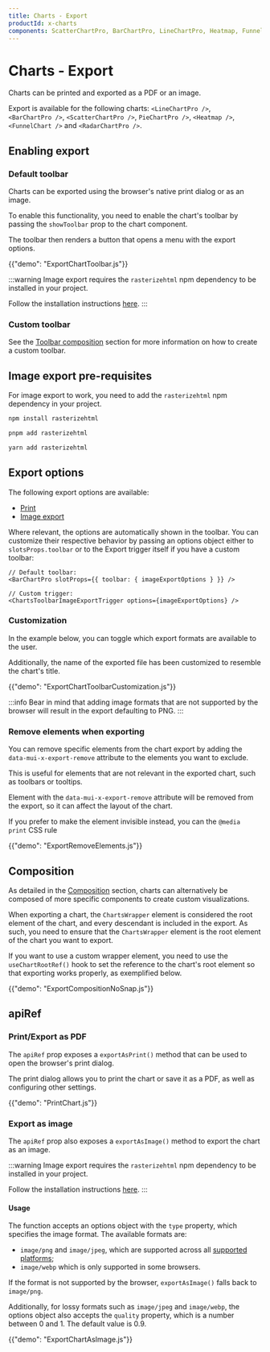 ```yaml
---
title: Charts - Export
productId: x-charts
components: ScatterChartPro, BarChartPro, LineChartPro, Heatmap, FunnelChart, RadarChartPro
---
```


# Charts - Export [<span class="plan-pro"></span>](/x/introduction/licensing/#pro-plan 'Pro plan')

<p class="description">Charts can be printed and exported as a PDF or an image.</p>

Export is available for the following charts: `<LineChartPro />`, `<BarChartPro />`, `<ScatterChartPro />`, `PieChartPro />`, `<Heatmap />`, `<FunnelChart />` and `<RadarChartPro />`.

## Enabling export

### Default toolbar

Charts can be exported using the browser's native print dialog or as an image.

To enable this functionality, you need to enable the chart's toolbar by passing the `showToolbar` prop to the chart component.

The toolbar then renders a button that opens a menu with the export options.

{{"demo": "ExportChartToolbar.js"}}

:::warning
Image export requires the `rasterizehtml` npm dependency to be installed in your project.

Follow the installation instructions [here](#image-export-pre-requisites).
:::

### Custom toolbar

See the [Toolbar composition](/x/react-charts/toolbar/#composition) section for more information on how to create a custom toolbar.

## Image export pre-requisites

For image export to work, you need to add the `rasterizehtml` npm dependency in your project.

<codeblock storageKey="package-manager">

```bash npm
npm install rasterizehtml
```

```bash pnpm
pnpm add rasterizehtml
```

```bash yarn
yarn add rasterizehtml
```

</codeblock>

## Export options

The following export options are available:

- [Print](/x/api/charts/chart-print-export-options/)
- [Image export](/x/api/charts/chart-image-export-options/)

Where relevant, the options are automatically shown in the toolbar. You can customize their respective behavior by passing an options object either to `slotsProps.toolbar` or to the Export trigger itself if you have a custom toolbar:

```tsx
// Default toolbar:
<BarChartPro slotProps={{ toolbar: { imageExportOptions } }} />

// Custom trigger:
<ChartsToolbarImageExportTrigger options={imageExportOptions} />
```

### Customization

In the example below, you can toggle which export formats are available to the user.

Additionally, the name of the exported file has been customized to resemble the chart's title.

{{"demo": "ExportChartToolbarCustomization.js"}}

:::info
Bear in mind that adding image formats that are not supported by the browser will result in the export defaulting to PNG.
:::

### Remove elements when exporting

You can remove specific elements from the chart export by adding the `data-mui-x-export-remove` attribute to the elements you want to exclude.

This is useful for elements that are not relevant in the exported chart, such as toolbars or tooltips.

Element with the `data-mui-x-export-remove` attribute will be removed from the export, so it can affect the layout of the chart.

If you prefer to make the element invisible instead, you can the `@media print` CSS rule

{{"demo": "ExportRemoveElements.js"}}

## Composition

As detailed in the [Composition](/x/react-charts/composition/) section, charts can alternatively be composed of more specific components to create custom visualizations.

When exporting a chart, the `ChartsWrapper` element is considered the root element of the chart, and every descendant is included in the export.
As such, you need to ensure that the `ChartsWrapper` element is the root element of the chart you want to export.

If you want to use a custom wrapper element, you need to use the `useChartRootRef()` hook to set the reference to the chart's root element so that exporting works properly, as exemplified below.

{{"demo": "ExportCompositionNoSnap.js"}}

## apiRef

### Print/Export as PDF

The `apiRef` prop exposes a `exportAsPrint()` method that can be used to open the browser's print dialog.

The print dialog allows you to print the chart or save it as a PDF, as well as configuring other settings.

{{"demo": "PrintChart.js"}}

### Export as image

The `apiRef` prop also exposes a `exportAsImage()` method to export the chart as an image.

:::warning
Image export requires the `rasterizehtml` npm dependency to be installed in your project.

Follow the installation instructions [here](#image-export-pre-requisites).
:::

#### Usage

The function accepts an options object with the `type` property, which specifies the image format. The available formats are:

- `image/png` and `image/jpeg`, which are supported across all [supported platforms](/material-ui/getting-started/supported-platforms/);
- `image/webp` which is only supported in some browsers.

If the format is not supported by the browser, `exportAsImage()` falls back to `image/png`.

Additionally, for lossy formats such as `image/jpeg` and `image/webp`, the options object also accepts the `quality` property, which is a number between 0 and 1.
The default value is 0.9.

{{"demo": "ExportChartAsImage.js"}}
